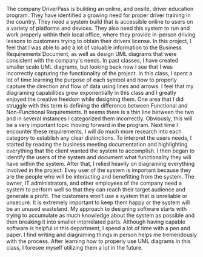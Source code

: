   The company DriverPass is building an online, and onsite, driver education program. They have identified a growing need for proper driver training in the country.  They need a system build that is accessible online to users on a variety of platforms and devices. They also need this system to run and work properly within their local office, where they provide in-person driving lessons to customers trying to obtain their drivers license.
  In this project, I feel that I was able to add a lot of valuable information to the Business Requirements Document, as well as design UML diagrams that were consistent with the company's needs. In past classes, I have created smaller scale UML diagrams, but looking back now I see that I was incorrectly capturing the functionality of the project. In this class, I spent a lot of time learning the purpose of each symbol and how to properly capture the direction and flow of data using lines and arrows. I feel that my diagraming capabilities grew exponentially in this class and I greatly enjoyed the creative freedom while designing them.
	One area that I did struggle with this term is defining the difference between Functional and Non-Functional Requirements. It seems there is a thin line between the two and in several instances I categorized them incorrectly. Obviously, this will be a very important topic moving forward in the program. Next time I encounter these requirements, I will do much more research into each category to establish any clear distinctions.
  To interpret the users needs, I started by reading the business meeting documentation and highlighting everything that the client wanted the system to accomplish. I then began to identify the users of the system and document what functionality they will have within the system. After that, I relied heavily on diagraming everything involved in the project. Evey user of the system is important because they are the people who will be interacting and benefitting from the system. The owner, IT administrators, and other employees of the company need a system to perform well so that they can reach their target audience and generate a profit. The customers won’t use a system that is unreliable or unsecure. It is extremely important to keep them happy or the system will be an unused wasteland.
  My approach to designing software starts with trying to accumulate as much knowledge about the system as possible and then breaking it into smaller interrelated parts. Although having capable software is helpful in this department, I spend a lot of time with a pen and paper. I find writing and diagraming things in person helps me tremendously with the process. After learning how to properly use UML diagrams in this class, I foresee myself utilizing them a lot in the future.
